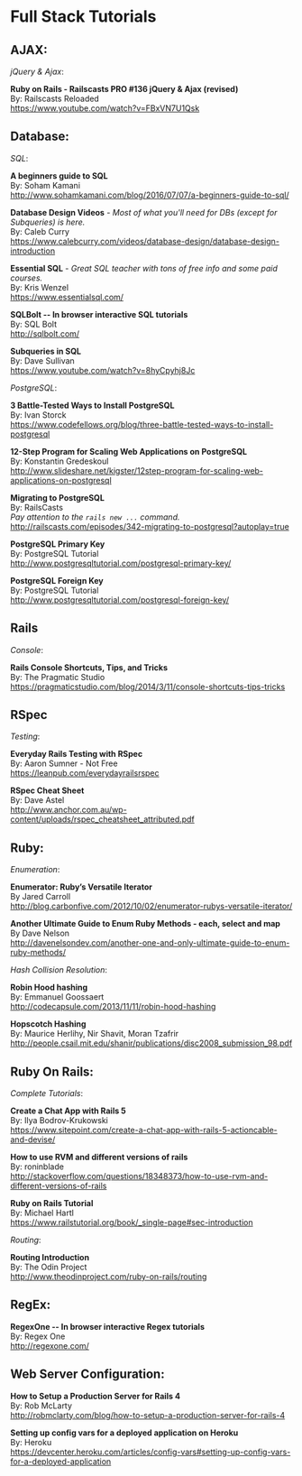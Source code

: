 # Full Stack Tutorials

## AJAX:<br>
_jQuery & Ajax_:<br>

**Ruby on Rails - Railscasts PRO #136 jQuery & Ajax (revised)**<br>
By: Railscasts Reloaded<br>
https://www.youtube.com/watch?v=FBxVN7U1Qsk

## Database:<br>

_SQL_:<br>

**A beginners guide to SQL**<br>
By: Soham Kamani<br>
http://www.sohamkamani.com/blog/2016/07/07/a-beginners-guide-to-sql/

**Database Design Videos** - _Most of what you'll need for DBs (except for Subqueries) is here._<br>
By: Caleb Curry<br>
https://www.calebcurry.com/videos/database-design/database-design-introduction

**Essential SQL** - _Great SQL teacher with tons of free info and some paid courses._<br>
By: Kris Wenzel<br>
https://www.essentialsql.com/

**SQLBolt -- In browser interactive SQL tutorials**<br>
By: SQL Bolt<br>
http://sqlbolt.com/

**Subqueries in SQL**<br>
By: Dave Sullivan<br>
https://www.youtube.com/watch?v=8hyCpyhj8Jc

_PostgreSQL_:<br>

**3 Battle-Tested Ways to Install PostgreSQL**<br>
By: Ivan Storck<br>
https://www.codefellows.org/blog/three-battle-tested-ways-to-install-postgresql

**12-Step Program for Scaling Web Applications on PostgreSQL**<br>
By: Konstantin Gredeskoul<br>
http://www.slideshare.net/kigster/12step-program-for-scaling-web-applications-on-postgresql

**Migrating to PostgreSQL**<br>
By: RailsCasts<br>
*Pay attention to the `rails new ...` command.*<br>
http://railscasts.com/episodes/342-migrating-to-postgresql?autoplay=true<br>

**PostgreSQL Primary Key**<br>
By: PostgreSQL Tutorial<br>
http://www.postgresqltutorial.com/postgresql-primary-key/

**PostgreSQL Foreign Key**<br>
By: PostgreSQL Tutorial<br>
http://www.postgresqltutorial.com/postgresql-foreign-key/

## Rails<br>
_Console_: <br>

**Rails Console Shortcuts, Tips, and Tricks**<br>
By: The Pragmatic Studio<br>
https://pragmaticstudio.com/blog/2014/3/11/console-shortcuts-tips-tricks

## RSpec<br>
_Testing_:

**Everyday Rails Testing with RSpec**<br>
By: Aaron Sumner - Not Free<br>
https://leanpub.com/everydayrailsrspec

**RSpec Cheat Sheet**<br>
By: Dave Astel<br>
http://www.anchor.com.au/wp-content/uploads/rspec_cheatsheet_attributed.pdf

## Ruby:<br>
_Enumeration_:<br>

**Enumerator: Ruby’s Versatile Iterator**<br>
By Jared Carroll<br>
http://blog.carbonfive.com/2012/10/02/enumerator-rubys-versatile-iterator/

**Another Ultimate Guide to Enum Ruby Methods - each, select and map**<br>
By Dave Nelson<br>
http://davenelsondev.com/another-one-and-only-ultimate-guide-to-enum-ruby-methods/

_Hash Collision Resolution_:<br>

**Robin Hood hashing**<br>
By: Emmanuel Goossaert<br>
http://codecapsule.com/2013/11/11/robin-hood-hashing

**Hopscotch Hashing**<br>
By: Maurice Herlihy, Nir Shavit, Moran Tzafrir<br>
http://people.csail.mit.edu/shanir/publications/disc2008_submission_98.pdf

## Ruby On Rails:<br>
_Complete Tutorials_:<br>

**Create a Chat App with Rails 5**<br>
By: Ilya Bodrov-Krukowski<br>
https://www.sitepoint.com/create-a-chat-app-with-rails-5-actioncable-and-devise/

**How to use RVM and different versions of rails**<br>
By: roninblade<br>
http://stackoverflow.com/questions/18348373/how-to-use-rvm-and-different-versions-of-rails

**Ruby on Rails Tutorial**<br>
By: Michael Hartl<br>
https://www.railstutorial.org/book/_single-page#sec-introduction

_Routing_:<br>

**Routing Introduction**<br>
By: The Odin Project<br>
http://www.theodinproject.com/ruby-on-rails/routing

## RegEx:<br>

**RegexOne -- In browser interactive Regex tutorials**<br>
By: Regex One<br>
http://regexone.com/

## Web Server Configuration:<br>

**How to Setup a Production Server for Rails 4**<br>
By: Rob McLarty<br>
http://robmclarty.com/blog/how-to-setup-a-production-server-for-rails-4

**Setting up config vars for a deployed application on Heroku**<br>
By: Heroku<br>
https://devcenter.heroku.com/articles/config-vars#setting-up-config-vars-for-a-deployed-application
